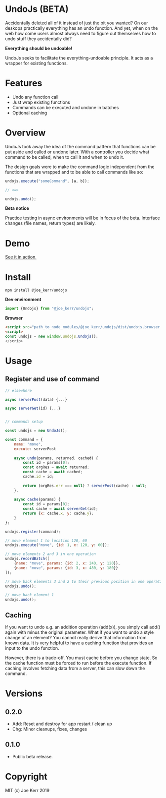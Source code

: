 # UndoJs (BETA)

Accidentally deleted all of it instead of just the bit you wanted? On our deskops practically everything has an undo function. And yet, when on the web how come users almost always need to figure out themselves how to undo stuff they accidentally did? 

**Everything should be undoable!**

UndoJs seeks to facilitate the everything-undoable principle. It acts as a wrapper for existing functions.

# Features
- Undo any function call
- Just wrap existing functions
- Commands can be executed and undone in batches
- Optional caching

# Overview

UndoJs took away the idea of the command pattern that functions can be put aside and called or undone later. With a controller you decide what command to be called, when to call it and when to undo it. 

The design goals were to make the command logic independent from the functions that are wrapped and to be able to call commands like so:

```javascript
undojs.execute("someCommand", [a, b]);

// <=>

undojs.undo();
```


**Beta notice**

Practice testing in async environments will be in focus of the beta. Interface changes (file names, return types) are likely.


# Demo

[See it in action.](https://joe-kerr.github.io/undojs/demo.html)


# Install

```
npm install @joe_kerr/undojs
```


**Dev environment**

```javascript
import {Undojs} from "@joe_kerr/undojs"; 
```


**Browser**

```html
<script src="path_to_node_modules/@joe_kerr/undojs/dist/undojs.browser.js"></script>
<script>
const undojs = new window.undojs.Undojs();
</scrip>
```


# Usage

## Register and use of command

```javascript
// elsewhere

async serverPost(data) {...}

async serverGet(id) {...}


// commands setup

const undojs = new UndoJs();

const command = {
	name: "move",
	execute: serverPost
	
	async undo(params, returned, cached) {
		const id = params[0];
		const orgRes = await returned;
		const cache = await cached;
		cache.id = id;
		
		return (orgRes.err === null) ? serverPost(cache) : null;
	},
	
	async cache(params) {
		const id = params[0];
		const cache = await serverGet(id);
		return {x: cache.x, y: cache.y};
	}
};

undojs.register(command);

// move element 1 to location 120, 60
undojs.execute("move", {id: 1, x: 120, y: 60});

// move elements 2 and 3 in one operation
undojs.recordBatch([
	{name: "move", params: {id: 2, x: 240, y: 120}},
	{name: "move", params: {id: 3, x: 480, y: 180}}
]);

// move back elements 3 and 2 to their previous position in one operation
undojs.undo();

// move back element 1
undojs.undo();
```


## Caching

If you want to undo e.g. an addition operation (add(x)), you simply call add() again with minus the original parameter. What if you want to undo a style change of an element? You cannot really derive that information from known data. It is very helpful to have a caching function that provides an input to the undo function. 

However, there is a trade-off. You must cache before you change state. So the cache function must be forced to run before the execute function. If caching involves fetching data from a server, this can slow down the command.


# Versions

## 0.2.0
- Add: Reset and destroy for app restart / clean up
- Chg: Minor cleanups, fixes, changes

## 0.1.0
- Public beta release.


# Copyright

MIT (c) Joe Kerr 2019
